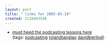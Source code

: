 ```yaml
---
layout: post
title: " links for 2005-05-19"
created: 1116483548
---
```

<ul class="delicious">
	<li>
		<div class="delicious-link"><a href="http://blogs.zdnet.com/Berlind/?p=47">must heed the podcasting lessons here</a></div>
		<div class="delicious-tags">(tags: <a href="http://del.icio.us/rtanglao/podcasting">podcasting</a> <a href="http://del.icio.us/rtanglao/rolandtanglao">rolandtanglao</a> <a href="http://del.icio.us/rtanglao/davidberlind">davidberlind</a>)</div>
	</li>
</ul>


